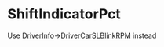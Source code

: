 # ShiftIndicatorPct <Badge text="float" /> <Badge text="Deprecated" type="error"/>

Use [DriverInfo](/yaml/driverinfo.md)->[DriverCarSLBlinkRPM](/yaml/driverinfo.md#drivercarslblinkrpm) instead